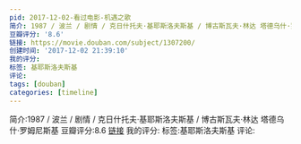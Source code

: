 ```yaml
---
pid: 2017-12-02-看过电影-机遇之歌
简介: 1987 / 波兰 / 剧情 / 克日什托夫·基耶斯洛夫斯基 / 博古斯瓦夫·林达 塔德乌什·罗姆尼斯基
豆瓣评分: '8.6'
链接: https://movie.douban.com/subject/1307200/
创建时间: '2017-12-02 21:39:10'
我的评分:
标签: 基耶斯洛夫斯基
评论:
tags: [douban]
categories: [timeline]
---
```

简介:1987 / 波兰 / 剧情 / 克日什托夫·基耶斯洛夫斯基 / 博古斯瓦夫·林达 塔德乌什·罗姆尼斯基
豆瓣评分:8.6
[链接](https://movie.douban.com/subject/1307200/)
我的评分:
标签:基耶斯洛夫斯基
评论:
